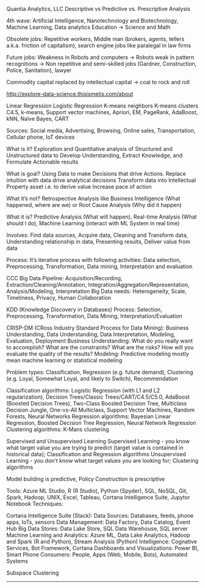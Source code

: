 Quantia Analytics, LLC
Descriptive vs Predictive vs. Prescriptive Analysis

4th wave: Artificial Intelligence, Nanotechnology and Biotechnology, Machine Learning, Data analytics
Education -> Science and Math

Obsolete jobs: Repetitive workers, Middle man (brokers, agents, tellers a.k.a. friction of capitalism), search engine jobs like paralegal in law firms

Future jobs: Weakness in Robots and computers -> Robots weak in pattern recognitions -> Non repetitive and semi-skilled jobs (Gardner, Construction, Police, Sanitation), lawyer

Commodity capital replaced by intellectual capital -> coal to rock and roll

http://explore-data-science.thisismetis.com/about

Linear Regression
Logistic Regression
K-means neighbors 
K-means clusters
C4.5, k-means, Support vector machines, Apriori, EM, PageRank, AdaBoost, kNN, Naïve Bayes, CART

Sources: Social media, Advertising, Browsing, Online sales, Transportation, Cellular phone, IoT devices

What is it?
	Exploration and Quantitative analysis of
	Structured and Unstructured data to
	Develop Understanding, Extract Knowledge, and Formulate Actionable results

What is goal?
	Using Data to make Decisions that drive Actions.
	Replace intuition with data drive analytical decisions
	Transform data into Intellectual Property asset i.e. to derive value
	Increase pace of action

What it’s not? Retrospective Analysis like Business Intelligence (What happened, where are we) or Root Cause Analysis (Why did it happen)

What it is? Predictive Analysis (What will happen), Real-time Analysis (What should I do), Machine Learning (interact with ML System in real time)

Involves: Find data sources, Acquire data, Cleaning and Transform data, Understanding relationship in data, Presenting results, Deliver value from data

Process: It’s iterative process with following activities: Data selection, Preprocessing, Transformation, Data mining, Interpretation and evaluation

CCC Big Data Pipeline:
	Acquisition/Recording, Extraction/Cleaning/Annotation, Integration/Aggregation/Representation, Analysis/Modeling, Interpretation
	Big Data needs: Heterogeneity, Scale, Timeliness, Privacy, Human Collaboration
	
KDD (Knowledge Discovery in Databases) Process:
	Selection, Preprocessing, Transformation, Data Mining, Interpretation/Evaluation

CRISP-DM (CRoss Industry Standard Process for Data Mining):
	Business Understanding, Data Understanding, Data Interpretation, Modeling, Evaluation, Deployment
	Business Understanding: What do you really want to accomplish? What are the constraints? What are the risks? How will you evaluate the quality of the results?
	Modeling: Predictive modeling mostly mean machine learning or statistical modeling
	
Problem types: Classification, Regression (e.g. future demand), Clustering (e.g. Loyal, Somewhat Loyal, and likely to Switch), Recommendation

Classification algorithms: Logistic Regression (with L1 and L2 regularization), Decision Trees/Classic Trees/CART/C4.5/C5.0, AdaBoost (Boosted Decision Trees), Two-Class Boosted Decision Tree, Multiclass Decision Jungle, One-vs-All Multiclass, Support Vector Machines, Random Forests, Neural Networks
Regression algorithms: Bayesian Linear Regression, Boosted Decision Tree Regression, Neural Network Regression
Clustering algorithms: K-Mans clustering

Supervised and Unsupervised Learning
Supervised Learning - you know what target value you are trying to predict (target value is contained in historical data); Classification and Regression algorithms
Unsupervised Learning - you don't know what target values you are looking for; Clustering algorithms

Model building is predictive, Policy Construction is prescriptive

Tools: Azure ML Studio, R (R Studio), Python (Spyder), SQL, NoSQL, Git, Spark, Hadoop, UNIX, Excel, Tableau, Cortana Intelligence Suite, Jupytor Notebook
Techniques:

Cortana Intelligence Suite (Stack):
Data Sources: Databases, feeds, phone apps, IoTs, sensors
Data Management: Data Factory, Data Catalog, Event Hub
Big Data Stores: Data Lake Store, SQL Data  Warehouse, SQL server
Machine Learning and Analytics: Azure ML, Data Lake Analytics, Hadoop and Spark (R and Python), Stream Analysis (Python) 
Intelligence: Cognative Services, Bot Framework, Cortana
Dashboards and Visualizations: Power BI, Smart Phone
Consumers: People, Apps (Web, Mobile, Bots), Automated Systems


Subspace Clustering

**************************************************************************************************

